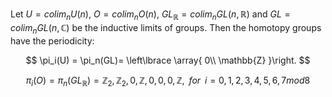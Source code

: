 Let $U = colim_n U(n)$, $O = colim_n O(n)$, $GL_{\mathbb{R}} = colim_n  GL(n, \mathbb{R})$ and $GL = colim_n GL(n, \mathbb{C})$ be the inductive limits of groups. Then the homotopy groups have the periodicity:

$$
\pi_i(U) = \pi_n(GL)= \left\lbrace 
\array{ 
0\\ 
\mathbb{Z}
}\right.
$$

$$
\pi_i( O ) = \pi_n(GL_{\mathbb{R}})=  \mathbb{Z}_2, \mathbb{Z}_2, 0, \mathbb{Z}, 0, 0, 0, \mathbb{Z},\,\,\,for\,\,\, i = 0,1,2,3,4,5,6,7 mod 8
$$